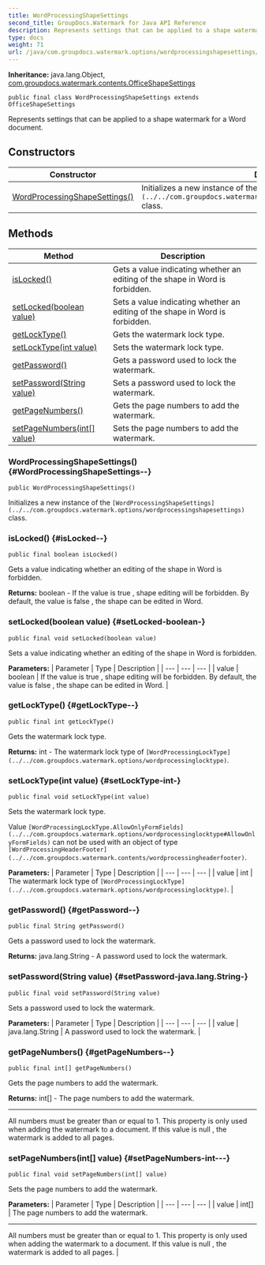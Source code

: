 ```yaml
---
title: WordProcessingShapeSettings
second_title: GroupDocs.Watermark for Java API Reference
description: Represents settings that can be applied to a shape watermark for a Word document.
type: docs
weight: 71
url: /java/com.groupdocs.watermark.options/wordprocessingshapesettings/
---
```

**Inheritance:**
java.lang.Object, [com.groupdocs.watermark.contents.OfficeShapeSettings](../../com.groupdocs.watermark.contents/officeshapesettings)
```
public final class WordProcessingShapeSettings extends OfficeShapeSettings
```

Represents settings that can be applied to a shape watermark for a Word document.
## Constructors

| Constructor | Description |
| --- | --- |
| [WordProcessingShapeSettings()](#WordProcessingShapeSettings--) | Initializes a new instance of the `[WordProcessingShapeSettings](../../com.groupdocs.watermark.options/wordprocessingshapesettings)` class. |
## Methods

| Method | Description |
| --- | --- |
| [isLocked()](#isLocked--) | Gets a value indicating whether an editing of the shape in Word is forbidden. |
| [setLocked(boolean value)](#setLocked-boolean-) | Sets a value indicating whether an editing of the shape in Word is forbidden. |
| [getLockType()](#getLockType--) | Gets the watermark lock type. |
| [setLockType(int value)](#setLockType-int-) | Sets the watermark lock type. |
| [getPassword()](#getPassword--) | Gets a password used to lock the watermark. |
| [setPassword(String value)](#setPassword-java.lang.String-) | Sets a password used to lock the watermark. |
| [getPageNumbers()](#getPageNumbers--) | Gets the page numbers to add the watermark. |
| [setPageNumbers(int[] value)](#setPageNumbers-int---) | Sets the page numbers to add the watermark. |
### WordProcessingShapeSettings() {#WordProcessingShapeSettings--}
```
public WordProcessingShapeSettings()
```


Initializes a new instance of the `[WordProcessingShapeSettings](../../com.groupdocs.watermark.options/wordprocessingshapesettings)` class.

### isLocked() {#isLocked--}
```
public final boolean isLocked()
```


Gets a value indicating whether an editing of the shape in Word is forbidden.

**Returns:**
boolean - If the value is  true , shape editing will be forbidden. By default, the value is  false , the shape can be edited in Word.
### setLocked(boolean value) {#setLocked-boolean-}
```
public final void setLocked(boolean value)
```


Sets a value indicating whether an editing of the shape in Word is forbidden.

**Parameters:**
| Parameter | Type | Description |
| --- | --- | --- |
| value | boolean | If the value is  true , shape editing will be forbidden. By default, the value is  false , the shape can be edited in Word. |

### getLockType() {#getLockType--}
```
public final int getLockType()
```


Gets the watermark lock type.

**Returns:**
int - The watermark lock type of `[WordProcessingLockType](../../com.groupdocs.watermark.options/wordprocessinglocktype)`.
### setLockType(int value) {#setLockType-int-}
```
public final void setLockType(int value)
```


Sets the watermark lock type.

Value `[WordProcessingLockType.AllowOnlyFormFields](../../com.groupdocs.watermark.options/wordprocessinglocktype#AllowOnlyFormFields)` can not be used with an object of type `[WordProcessingHeaderFooter](../../com.groupdocs.watermark.contents/wordprocessingheaderfooter)`.

**Parameters:**
| Parameter | Type | Description |
| --- | --- | --- |
| value | int | The watermark lock type of `[WordProcessingLockType](../../com.groupdocs.watermark.options/wordprocessinglocktype)`. |

### getPassword() {#getPassword--}
```
public final String getPassword()
```


Gets a password used to lock the watermark.

**Returns:**
java.lang.String - A password used to lock the watermark.
### setPassword(String value) {#setPassword-java.lang.String-}
```
public final void setPassword(String value)
```


Sets a password used to lock the watermark.

**Parameters:**
| Parameter | Type | Description |
| --- | --- | --- |
| value | java.lang.String | A password used to lock the watermark. |

### getPageNumbers() {#getPageNumbers--}
```
public final int[] getPageNumbers()
```


Gets the page numbers to add the watermark.

**Returns:**
int[] - The page numbers to add the watermark.

--------------------

All numbers must be greater than or equal to 1. This property is only used when adding the watermark to a document. If this value is  null , the watermark is added to all pages.
### setPageNumbers(int[] value) {#setPageNumbers-int---}
```
public final void setPageNumbers(int[] value)
```


Sets the page numbers to add the watermark.

**Parameters:**
| Parameter | Type | Description |
| --- | --- | --- |
| value | int[] | The page numbers to add the watermark.

--------------------

All numbers must be greater than or equal to 1. This property is only used when adding the watermark to a document. If this value is  null , the watermark is added to all pages. |

